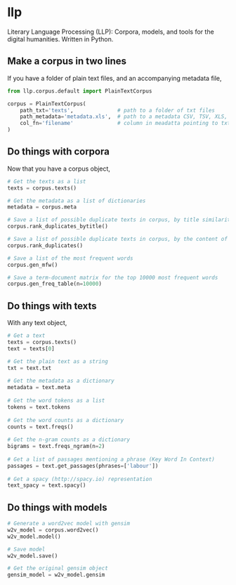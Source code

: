 # llp

Literary Language Processing (LLP): Corpora, models, and tools for the digital humanities. Written in Python.

## Make a corpus in two lines

If you have a folder of plain text files, and an accompanying metadata file,

```python
from llp.corpus.default import PlainTextCorpus

corpus = PlainTextCorpus(
	path_txt='texts',              # path to a folder of txt files
	path_metadata='metadata.xls',  # path to a metadata CSV, TSV, XLS, XLSX file
	col_fn='filename'              # column in meadatta pointing to txt file (relative to `path_txt`)
)
```

## Do things with corpora

Now that you have a corpus object,

```python
# Get the texts as a list
texts = corpus.texts()

# Get the metadata as a list of dictionaries
metadata = corpus.meta

# Save a list of possible duplicate texts in corpus, by title similarity
corpus.rank_duplicates_bytitle()

# Save a list of possible duplicate texts in corpus, by the content of the text (MinHash)
corpus.rank_duplicates()

# Save a list of the most frequent words
corpus.gen_mfw()

# Save a term-document matrix for the top 10000 most frequent words
corpus.gen_freq_table(n=10000)
```

## Do things with texts

With any text object,

```python
# Get a text
texts = corpus.texts()
text = texts[0]

# Get the plain text as a string
txt = text.txt
	
# Get the metadata as a dictionary
metadata = text.meta
	
# Get the word tokens as a list
tokens = text.tokens
	
# Get the word counts as a dictionary
counts = text.freqs()
	
# Get the n-gram counts as a dictionary
bigrams = text.freqs_ngram(n=2)
	
# Get a list of passages mentioning a phrase (Key Word In Context)
passages = text.get_passages(phrases=['labour'])
	
# Get a spacy (http://spacy.io) representation
text_spacy = text.spacy()
```

## Do things with models

```python
# Generate a word2vec model with gensim
w2v_model = corpus.word2vec()
w2v_model.model()

# Save model
w2v_model.save()

# Get the original gensim object
gensim_model = w2v_model.gensim
```